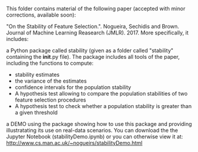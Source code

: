 This folder contains material of the following paper (accepted with minor corrections, available soon):

"On the Stability of Feature Selection.". Nogueira, Sechidis and Brown. Journal of Machine Learning Reasearch (JMLR). 2017.
More specifically, it includes:

a Python package called stability (given as a folder called "stability" containing the __init__.py file). The package includes all tools of the paper, including the functions to compute: 
- stability estimates 
- the variance of the estimates 
- confidence intervals for the population stability
- A hypothesis test allowing to compare the population stabilities of two feature selection procedures 
- A hypothesis test to check whether a population stability is greater than a given threshold

a DEMO using the package showing how to use this package and providing illustratating its use on real-data scenarios. You can download the the Jupyter Notebook (stabilityDemo.ipynb) or you can otherwise view it at: http://www.cs.man.ac.uk/~nogueirs/stabilityDemo.html
